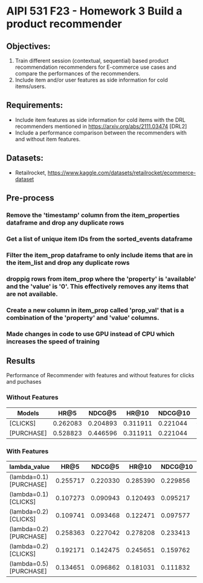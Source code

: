 # AIPI 531 F23 - Homework 3 Build a product recommender


## Objectives:

1. Train different session (contextual, sequential) based product recommendation recommenders for E-commerce use cases and compare the performances of the recommenders.
2. Include item and/or user features as side information for cold items/users.

## Requirements:
- Include item features as side information for cold items with the DRL recommenders mentioned in https://arxiv.org/abs/2111.03474 [DRL2]
- Include a performance comparison between the recommenders with and without item features.

## Datasets:
- Retailrocket, https://www.kaggle.com/datasets/retailrocket/ecommerce-dataset

## Pre-process

### Remove the 'timestamp' column from the item_properties dataframe and drop any duplicate rows
### Get a list of unique item IDs from the sorted_events dataframe
### Filter the item_prop dataframe to only include items that are in the item_list and drop any duplicate rows
### droppig rows from item_prop where the 'property' is 'available' and the 'value' is '0'. This effectively removes any items that are not available.
### Create a new column in item_prop called 'prop_val' that is a combination of the 'property' and 'value' columns. 
### Made changes in code to use GPU instead of CPU which increases the speed of training


## Results
Performance of Recommender with features and without features for clicks and puchases
### Without Features
| Models      | HR@5      | NDCG@5    | HR@10     | NDCG@10   | HR@15     | NDCG@15   | HR@20     | NDCG@20   |
|-------------|-----------|-----------|-----------|-----------|-----------|-----------|-----------|-----------|
| [CLICKS]    | 0.262083  | 0.204893  | 0.311911  | 0.221044  | 0.339569  | 0.228370  | 0.358207  | 0.232771  |
| [PURCHASE]  | 0.528823  | 0.446596  | 0.311911  | 0.221044  | 0.339569  | 0.228370  | 0.358207  | 0.232771  |


### With Features
|  lambda_value          | HR@5      | NDCG@5    | HR@10     | NDCG@10   | HR@15     | NDCG@15   | HR@20     | NDCG@20   |
|------------------------|-----------|-----------|-----------|-----------|-----------|-----------|-----------|-----------|
| (lambda=0.1) [PURCHASE] | 0.255717  | 0.220330  | 0.285390  | 0.229856  | 0.301266  | 0.234081  | 0.311283  | 0.236437  | !!!!! |
| (lambda=0.1) [CLICKS]   | 0.107273  | 0.090943  | 0.120493  | 0.095217  | 0.128768  | 0.097402  | 0.133814  | 0.098596  | !!!!! |
| (lambda=0.2) [CLICKS]   | 0.109741  | 0.093468  | 0.122471  | 0.097577  | 0.130129  | 0.099607  | 0.135885  | 0.100969  | !!!!! |
| (lambda=0.2) [PURCHASE] | 0.258363  | 0.227042  | 0.278208  | 0.233413  | 0.290493  | 0.236654  | 0.302211  | 0.239430  | !!!!! |
| (lambda=0.2) [CLICKS]   | 0.192171  | 0.142475  | 0.245651  | 0.159762  | 0.277636  | 0.168226  | 0.298370  | 0.173127  |       |
| (lambda=0.5) [PURCHASE] | 0.134651  | 0.096862  | 0.181031  | 0.111832  | 0.277636  | 0.168226  | 0.298370  | 0.173127  |       |

